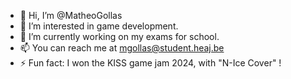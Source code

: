 - 👋 Hi, I’m @MatheoGollas
- 👀 I’m interested in game development.
- 🌱 I’m currently working on my exams for school.
- 📫 You can reach me at mgollas@student.heaj.be
- ⚡ Fun fact: I won the KISS game jam 2024, with "N-Ice Cover" !
